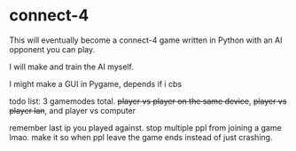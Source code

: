 # connect-4

This will eventually become a connect-4 game written in Python with an AI opponent you can play.

I will make and train the AI myself.

I might make a GUI in Pygame, depends if i cbs

todo list:
3 gamemodes total. ~~player vs player on the same device~~, ~~player vs player lan~~, and player vs computer

remember last ip you played against. stop multiple ppl from joining a game lmao. make it so when ppl leave the game ends instead of just crashing.